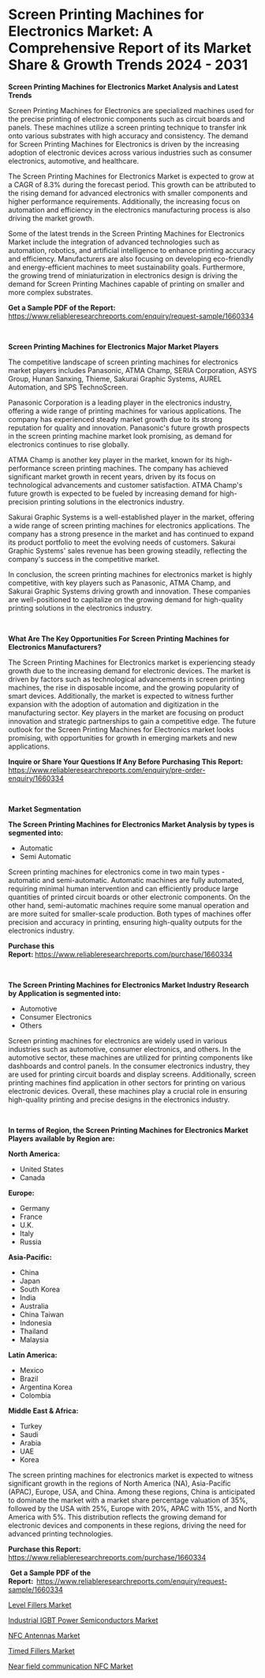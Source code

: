 <p><h1>Screen Printing Machines for Electronics Market: A Comprehensive Report of its Market Share & Growth Trends 2024 - 2031</h1></p><p><strong>Screen Printing Machines for Electronics Market Analysis and Latest Trends</strong></p>
<p><p>Screen Printing Machines for Electronics are specialized machines used for the precise printing of electronic components such as circuit boards and panels. These machines utilize a screen printing technique to transfer ink onto various substrates with high accuracy and consistency. The demand for Screen Printing Machines for Electronics is driven by the increasing adoption of electronic devices across various industries such as consumer electronics, automotive, and healthcare.</p><p>The Screen Printing Machines for Electronics Market is expected to grow at a CAGR of 8.3% during the forecast period. This growth can be attributed to the rising demand for advanced electronics with smaller components and higher performance requirements. Additionally, the increasing focus on automation and efficiency in the electronics manufacturing process is also driving the market growth.</p><p>Some of the latest trends in the Screen Printing Machines for Electronics Market include the integration of advanced technologies such as automation, robotics, and artificial intelligence to enhance printing accuracy and efficiency. Manufacturers are also focusing on developing eco-friendly and energy-efficient machines to meet sustainability goals. Furthermore, the growing trend of miniaturization in electronics design is driving the demand for Screen Printing Machines capable of printing on smaller and more complex substrates.</p></p>
<p><strong>Get a Sample PDF of the Report:&nbsp;</strong> <a href="https://www.reliableresearchreports.com/enquiry/request-sample/1660334">https://www.reliableresearchreports.com/enquiry/request-sample/1660334</a></p>
<p>&nbsp;</p>
<p><strong>Screen Printing Machines for Electronics Major Market Players</strong></p>
<p><p>The competitive landscape of screen printing machines for electronics market players includes Panasonic, ATMA Champ, SERIA Corporation, ASYS Group, Hunan Sanxing, Thieme, Sakurai Graphic Systems, AUREL Automation, and SPS TechnoScreen. </p><p>Panasonic Corporation is a leading player in the electronics industry, offering a wide range of printing machines for various applications. The company has experienced steady market growth due to its strong reputation for quality and innovation. Panasonic's future growth prospects in the screen printing machine market look promising, as demand for electronics continues to rise globally.</p><p>ATMA Champ is another key player in the market, known for its high-performance screen printing machines. The company has achieved significant market growth in recent years, driven by its focus on technological advancements and customer satisfaction. ATMA Champ's future growth is expected to be fueled by increasing demand for high-precision printing solutions in the electronics industry.</p><p>Sakurai Graphic Systems is a well-established player in the market, offering a wide range of screen printing machines for electronics applications. The company has a strong presence in the market and has continued to expand its product portfolio to meet the evolving needs of customers. Sakurai Graphic Systems' sales revenue has been growing steadily, reflecting the company's success in the competitive market.</p><p>In conclusion, the screen printing machines for electronics market is highly competitive, with key players such as Panasonic, ATMA Champ, and Sakurai Graphic Systems driving growth and innovation. These companies are well-positioned to capitalize on the growing demand for high-quality printing solutions in the electronics industry.</p></p>
<p>&nbsp;</p>
<p><strong>What Are The Key Opportunities For Screen Printing Machines for Electronics Manufacturers?</strong></p>
<p><p>The Screen Printing Machines for Electronics market is experiencing steady growth due to the increasing demand for electronic devices. The market is driven by factors such as technological advancements in screen printing machines, the rise in disposable income, and the growing popularity of smart devices. Additionally, the market is expected to witness further expansion with the adoption of automation and digitization in the manufacturing sector. Key players in the market are focusing on product innovation and strategic partnerships to gain a competitive edge. The future outlook for the Screen Printing Machines for Electronics market looks promising, with opportunities for growth in emerging markets and new applications.</p></p>
<p><strong>Inquire or Share Your Questions If Any Before Purchasing This Report:</strong> <a href="https://www.reliableresearchreports.com/enquiry/pre-order-enquiry/1660334">https://www.reliableresearchreports.com/enquiry/pre-order-enquiry/1660334</a></p>
<p>&nbsp;</p>
<p><strong>Market Segmentation</strong></p>
<p><strong>The Screen Printing Machines for Electronics Market Analysis by types is segmented into:</strong></p>
<p><ul><li>Automatic</li><li>Semi Automatic</li></ul></p>
<p><p>Screen printing machines for electronics come in two main types - automatic and semi-automatic. Automatic machines are fully automated, requiring minimal human intervention and can efficiently produce large quantities of printed circuit boards or other electronic components. On the other hand, semi-automatic machines require some manual operation and are more suited for smaller-scale production. Both types of machines offer precision and accuracy in printing, ensuring high-quality outputs for the electronics industry.</p></p>
<p><strong>Purchase this Report:&nbsp;</strong><a href="https://www.reliableresearchreports.com/purchase/1660334">https://www.reliableresearchreports.com/purchase/1660334</a></p>
<p>&nbsp;</p>
<p><strong>The Screen Printing Machines for Electronics Market Industry Research by Application is segmented into:</strong></p>
<p><ul><li>Automotive</li><li>Consumer Electronics</li><li>Others</li></ul></p>
<p><p>Screen printing machines for electronics are widely used in various industries such as automotive, consumer electronics, and others. In the automotive sector, these machines are utilized for printing components like dashboards and control panels. In the consumer electronics industry, they are used for printing circuit boards and display screens. Additionally, screen printing machines find application in other sectors for printing on various electronic devices. Overall, these machines play a crucial role in ensuring high-quality printing and precise designs in the electronics industry.</p></p>
<p>&nbsp;</p>
<p><strong>In terms of Region, the Screen Printing Machines for Electronics Market Players available by Region are:</strong></p>
<p>
    <p> <strong> North America: </strong>
        <ul>
            <li>United States</li>
            <li>Canada</li>
        </ul>
        </p> 
    <p> <strong> Europe: </strong>
        <ul>
            <li>Germany</li>
            <li>France</li>
            <li>U.K.</li>
            <li>Italy</li>
            <li>Russia</li>
        </ul>
        </p> 
    <p> <strong> Asia-Pacific: </strong>
        <ul>
            <li>China</li>
            <li>Japan</li>
            <li>South Korea</li>
            <li>India</li>
            <li>Australia</li>
            <li>China Taiwan</li>
            <li>Indonesia</li>
            <li>Thailand</li>
            <li>Malaysia</li>
        </ul>
        </p> 
    <p> <strong> Latin America: </strong>
        <ul>
            <li>Mexico</li>
            <li>Brazil</li>
            <li>Argentina Korea</li>
            <li>Colombia</li>
        </ul>
        </p> 
    <p> <strong> Middle East & Africa: </strong>
        <ul>
            <li>Turkey</li>
            <li>Saudi</li>
            <li>Arabia</li>
            <li>UAE</li>
            <li>Korea</li>
        </ul>
    </p>
    </p>
<p><p>The screen printing machines for electronics market is expected to witness significant growth in the regions of North America (NA), Asia-Pacific (APAC), Europe, USA, and China. Among these regions, China is anticipated to dominate the market with a market share percentage valuation of 35%, followed by the USA with 25%, Europe with 20%, APAC with 15%, and North America with 5%. This distribution reflects the growing demand for electronic devices and components in these regions, driving the need for advanced printing technologies.</p></p>
<p><strong>Purchase this Report: </strong><a href="https://www.reliableresearchreports.com/purchase/1660334">https://www.reliableresearchreports.com/purchase/1660334</a></p>
<p>&nbsp;<strong>Get a Sample PDF of the Report:&nbsp;&nbsp;</strong><a href="https://www.reliableresearchreports.com/enquiry/request-sample/1660334">https://www.reliableresearchreports.com/enquiry/request-sample/1660334</a></p>
<p><strong></strong></p>
<p><p><a href="https://rainy-horn-d69.notion.site/Level-Fillers-Market-Size-Growth-Outlook-from-2024-to-2031-projecting-at-Market-s-Trends-Analysis--3972767b24fd4779a1babab94a0e3cf4">Level Fillers Market</a></p><p><a href="https://rainy-horn-d69.notion.site/Industrial-IGBT-Power-Semiconductors-Market-Share-Market-New-Trends-Analysis-Report-By-Type-By-Ap-f85b4a79bfeb44859f71723eed64a7f3">Industrial IGBT Power Semiconductors Market</a></p><p><a href="https://view.publitas.com/reportprime-1/nfc-antennas-market-research-report-provides-thorough-industry-overview-which-offers-an-in-depth-analysis-of-product-trends-and-new-market-divisions/">NFC Antennas Market</a></p><p><a href="https://woozy-pyroraptor-a1f.notion.site/Timed-Fillers-Market-Size-Growth-and-Forecast-from-2024-2031-51fe3aa45999465081e20e4917fec81c">Timed Fillers Market</a></p><p><a href="https://view.publitas.com/reportprime-1/near-field-communication-nfc-market-analysis-and-market-size-global-industry-overview-market-segmentation-and-forecast-2024-to-2031/">Near field communication NFC Market</a></p></p>